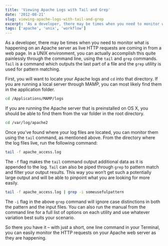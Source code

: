 ```yaml
---
title: 'Viewing Apache Logs with Tail and Grep'
date: '2012-08-21'
slug: viewing-apache-logs-with-tail-and-grep
excerpt: 'As a developer, there may be times when you need to monitor what is happening on an Apache server as live HTTP requests are coming in from a web page. In a UNIX environment, you can actually accomplish this quite painlessly through the command line, using the tail and grep commands.'
tags: ['apache', 'unix', 'workflow']
---
```


As a developer, there may be times when you need to monitor what is happening on an Apache server as live HTTP requests are coming in from a web page. In a UNIX environment, you can actually accomplish this quite painlessly through the command line, using the `tail` and `grep` commands. `Tail` is a command which outputs the last part of a file and the `grep` utility is used for pattern matching.

First, you will want to locate your Apache logs and `cd` into that directory. If you are running a local server through MAMP, you can most likely find them in the application folder.

```bash
cd /Applications/MAMP/logs

```

If you are running the Apache server that is preinstalled on OS X, you should be able to find them from the var folder in the root directory.

```bash
cd /var/log/apache2

```

Once you’ve found where your log files are located, you can monitor them using the `tail` command, as mentioned above. From the directory where the log files live, run the following command:

```bash
tail -f apache_access.log

```

The `-f` flag makes the `tail` command output additional data as it is appended to the log. `Tail` can also be piped through `grep` to pattern match and filter your output results. This way you won’t get such a potentially large output and will be able to pinpoint what you are looking for more easily.

```bash
tail -f apache_access.log | grep -i someusefulpattern

```

The `-i` flag in the above `grep` command will ignore case distinctions in both the pattern and the input files. You can also run the manual from the command line for a full list of options on each utility and use whatever variation best suits your scenario.

So there you have it – with just a short, one line command in your Terminal, you can easily monitor the HTTP requests on your Apache web server as they are happening.